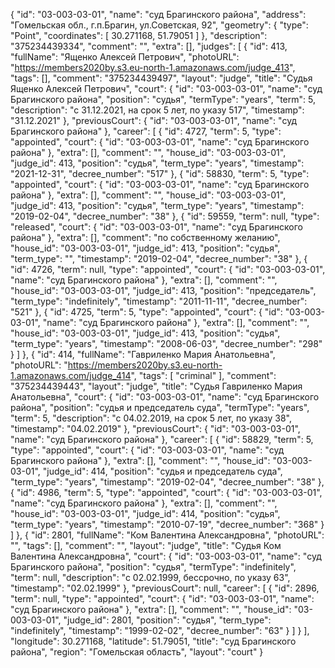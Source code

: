 {
    "id": "03-003-03-01",
    "name": "суд Брагинского района",
    "address": "Гомельская обл., г.п.Брагин, ул.Советская, 92",
    "geometry": {
        "type": "Point",
        "coordinates": [
            30.271168,
            51.79051
        ]
    },
    "description": "375234439334",
    "comment": "",
    "extra": [],
    "judges": [
        {
            "id": 413,
            "fullName": "Ященко Алексей Петрович",
            "photoURL": "https://members2020by.s3.eu-north-1.amazonaws.com/judge_413",
            "tags": [],
            "comment": "375234439497",
            "layout": "judge",
            "title": "Судья Ященко Алексей Петрович",
            "court": {
                "id": "03-003-03-01",
                "name": "суд Брагинского района",
                "position": "судья",
                "termType": "years",
                "term": 5,
                "description": "c 31.12.2021, на срок 5 лет, по указу 517",
                "timestamp": "31.12.2021"
            },
            "previousCourt": {
                "id": "03-003-03-01",
                "name": "суд Брагинского района"
            },
            "career": [
                {
                    "id": 4727,
                    "term": 5,
                    "type": "appointed",
                    "court": {
                        "id": "03-003-03-01",
                        "name": "суд Брагинского района"
                    },
                    "extra": [],
                    "comment": "",
                    "house_id": "03-003-03-01",
                    "judge_id": 413,
                    "position": "судья",
                    "term_type": "years",
                    "timestamp": "2021-12-31",
                    "decree_number": "517"
                },
                {
                    "id": 58830,
                    "term": 5,
                    "type": "appointed",
                    "court": {
                        "id": "03-003-03-01",
                        "name": "суд Брагинского района"
                    },
                    "extra": [],
                    "comment": "",
                    "house_id": "03-003-03-01",
                    "judge_id": 413,
                    "position": "судья",
                    "term_type": "years",
                    "timestamp": "2019-02-04",
                    "decree_number": "38"
                },
                {
                    "id": 59559,
                    "term": null,
                    "type": "released",
                    "court": {
                        "id": "03-003-03-01",
                        "name": "суд Брагинского района"
                    },
                    "extra": [],
                    "comment": "по собственному желанию",
                    "house_id": "03-003-03-01",
                    "judge_id": 413,
                    "position": "судья",
                    "term_type": "",
                    "timestamp": "2019-02-04",
                    "decree_number": "38"
                },
                {
                    "id": 4726,
                    "term": null,
                    "type": "appointed",
                    "court": {
                        "id": "03-003-03-01",
                        "name": "суд Брагинского района"
                    },
                    "extra": [],
                    "comment": "",
                    "house_id": "03-003-03-01",
                    "judge_id": 413,
                    "position": "председатель",
                    "term_type": "indefinitely",
                    "timestamp": "2011-11-11",
                    "decree_number": "521"
                },
                {
                    "id": 4725,
                    "term": 5,
                    "type": "appointed",
                    "court": {
                        "id": "03-003-03-01",
                        "name": "суд Брагинского района"
                    },
                    "extra": [],
                    "comment": "",
                    "house_id": "03-003-03-01",
                    "judge_id": 413,
                    "position": "судья",
                    "term_type": "years",
                    "timestamp": "2008-06-03",
                    "decree_number": "298"
                }
            ]
        },
        {
            "id": 414,
            "fullName": "Гавриленко Мария Анатольевна",
            "photoURL": "https://members2020by.s3.eu-north-1.amazonaws.com/judge_414",
            "tags": [
                "criminal"
            ],
            "comment": "375234439443",
            "layout": "judge",
            "title": "Судья Гавриленко Мария Анатольевна",
            "court": {
                "id": "03-003-03-01",
                "name": "суд Брагинского района",
                "position": "судья и председатель суда",
                "termType": "years",
                "term": 5,
                "description": "c 04.02.2019, на срок 5 лет, по указу 38",
                "timestamp": "04.02.2019"
            },
            "previousCourt": {
                "id": "03-003-03-01",
                "name": "суд Брагинского района"
            },
            "career": [
                {
                    "id": 58829,
                    "term": 5,
                    "type": "appointed",
                    "court": {
                        "id": "03-003-03-01",
                        "name": "суд Брагинского района"
                    },
                    "extra": [],
                    "comment": "",
                    "house_id": "03-003-03-01",
                    "judge_id": 414,
                    "position": "судья и председатель суда",
                    "term_type": "years",
                    "timestamp": "2019-02-04",
                    "decree_number": "38"
                },
                {
                    "id": 4986,
                    "term": 5,
                    "type": "appointed",
                    "court": {
                        "id": "03-003-03-01",
                        "name": "суд Брагинского района"
                    },
                    "extra": [],
                    "comment": "",
                    "house_id": "03-003-03-01",
                    "judge_id": 414,
                    "position": "судья",
                    "term_type": "years",
                    "timestamp": "2010-07-19",
                    "decree_number": "368"
                }
            ]
        },
        {
            "id": 2801,
            "fullName": "Ком Валентина Александровна",
            "photoURL": "",
            "tags": [],
            "comment": "",
            "layout": "judge",
            "title": "Судья Ком Валентина Александровна",
            "court": {
                "id": "03-003-03-01",
                "name": "суд Брагинского района",
                "position": "судья",
                "termType": "indefinitely",
                "term": null,
                "description": "c 02.02.1999, бессрочно, по указу 63",
                "timestamp": "02.02.1999"
            },
            "previousCourt": null,
            "career": [
                {
                    "id": 2896,
                    "term": null,
                    "type": "appointed",
                    "court": {
                        "id": "03-003-03-01",
                        "name": "суд Брагинского района"
                    },
                    "extra": [],
                    "comment": "",
                    "house_id": "03-003-03-01",
                    "judge_id": 2801,
                    "position": "судья",
                    "term_type": "indefinitely",
                    "timestamp": "1999-02-02",
                    "decree_number": "63"
                }
            ]
        }
    ],
    "longitude": 30.271168,
    "latitude": 51.79051,
    "title": "суд Брагинского района",
    "region": "Гомельская область",
    "layout": "court"
}